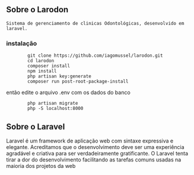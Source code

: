 ## Sobre o Larodon
    Sistema de gerenciamento de clinicas Odontológicas, desenvolvido em laravel.


### instalação

```shell
        git clone https://github.com/iagomussel/larodon.git
        cd larodon  
        composer install
        npm install
        php artisan key:generate
        composer run post-root-package-install
```
então edite o arquivo .env com os dados do banco

```shell
        php artisan migrate
        php -S localhost:8000
```

## Sobre o Laravel

Laravel é um framework de aplicação web com sintaxe expressiva e elegante. Acreditamos que o desenvolvimento deve ser uma experiência agradável e criativa para ser verdadeiramente gratificante. O Laravel tenta tirar a dor do desenvolvimento facilitando as tarefas comuns usadas na maioria dos projetos da web


